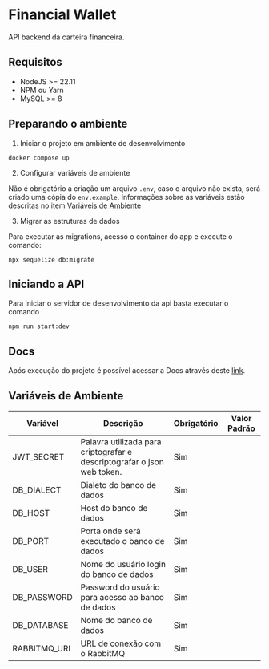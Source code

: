 # Financial Wallet

API backend da carteira financeira.

## Requisitos

- NodeJS >= 22.11
- NPM ou Yarn
- MySQL >= 8

## Preparando o ambiente

1. Iniciar o projeto em ambiente de desenvolvimento

```shell
docker compose up
```

2. Configurar variáveis de ambiente

Não é obrigatório a criação um arquivo `.env`, caso o arquivo não exista, será criado uma cópia do `env.example`. Informações sobre as variáveis estão descritas no item [Variáveis de Ambiente](#variáveis-de-ambiente)

3. Migrar as estruturas de dados

Para executar as migrations, acesso o container do app e execute o comando:

```shell
npx sequelize db:migrate
```

## Iniciando a API

Para iniciar o servidor de desenvolvimento da api basta executar o comando

```shell
npm run start:dev
```

## Docs

Após execução do projeto é possível acessar a Docs através deste [link](http://localhost:3000/docs).

## Variáveis de Ambiente

| Variável     | Descrição                                                               | Obrigatório | Valor Padrão |
| ------------ | ----------------------------------------------------------------------- | ----------- | ------------ |
| JWT_SECRET   | Palavra utilizada para criptografar e descriptografar o json web token. | Sim         |              |
| DB_DIALECT   | Dialeto do banco de dados                                               | Sim         |              |
| DB_HOST      | Host do banco de dados                                                  | Sim         |              |
| DB_PORT      | Porta onde será executado o banco de dados                              | Sim         |              |
| DB_USER      | Nome do usuário login do banco de dados                                 | Sim         |              |
| DB_PASSWORD  | Password do usuário para acesso ao banco de dados                       | Sim         |              |
| DB_DATABASE  | Nome do banco de dados                                                  | Sim         |              |
| RABBITMQ_URI | URL de conexão com o RabbitMQ                                           | Sim         |              |
